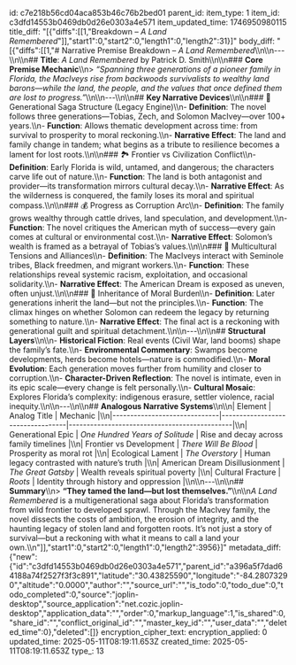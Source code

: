 id: c7e218b56cd04aca853b46c76b2bed01
parent_id: 
item_type: 1
item_id: c3dfd14553b0469db0d26e0303a4e571
item_updated_time: 1746950980115
title_diff: "[{\"diffs\":[[1,\"Breakdown – *A Land Remembered*\"]],\"start1\":0,\"start2\":0,\"length1\":0,\"length2\":31}]"
body_diff: "[{\"diffs\":[[1,\"# Narrative Premise Breakdown – *A Land Remembered*\\\n\\\n---\\\n\\\n## **Title**: *A Land Remembered* by Patrick D. Smith\\\n\\\n### **Core Premise Mechanic**\\\n> *“Spanning three generations of a pioneer family in Florida, the MacIveys rise from backwoods survivalists to wealthy land barons—while the land, the people, and the values that once defined them are lost to progress.”*\\\n\\\n---\\\n\\\n## **Key Narrative Devices**\\\n\\\n### 🌾 Generational Saga Structure (Legacy Engine)\\\n- **Definition**: The novel follows three generations—Tobias, Zech, and Solomon MacIvey—over 100+ years.\\\n- **Function**: Allows thematic development across time: from survival to prosperity to moral reckoning.\\\n- **Narrative Effect**: The land and family change in tandem; what begins as a tribute to resilience becomes a lament for lost roots.\\\n\\\n### 🏞️ Frontier vs Civilization Conflict\\\n- **Definition**: Early Florida is wild, untamed, and dangerous; the characters carve life out of nature.\\\n- **Function**: The land is both antagonist and provider—its transformation mirrors cultural decay.\\\n- **Narrative Effect**: As the wilderness is conquered, the family loses its moral and spiritual compass.\\\n\\\n### 💰 Progress as Corruption Arc\\\n- **Definition**: The family grows wealthy through cattle drives, land speculation, and development.\\\n- **Function**: The novel critiques the American myth of success—every gain comes at cultural or environmental cost.\\\n- **Narrative Effect**: Solomon’s wealth is framed as a betrayal of Tobias’s values.\\\n\\\n### 🤝 Multicultural Tensions and Alliances\\\n- **Definition**: The MacIveys interact with Seminole tribes, Black freedmen, and migrant workers.\\\n- **Function**: These relationships reveal systemic racism, exploitation, and occasional solidarity.\\\n- **Narrative Effect**: The American Dream is exposed as uneven, often unjust.\\\n\\\n### 🧬 Inheritance of Moral Burden\\\n- **Definition**: Later generations inherit the land—but not the principles.\\\n- **Function**: The climax hinges on whether Solomon can redeem the legacy by returning something to nature.\\\n- **Narrative Effect**: The final act is a reckoning with generational guilt and spiritual detachment.\\\n\\\n---\\\n\\\n## **Structural Layers**\\\n\\\n- **Historical Fiction**: Real events (Civil War, land booms) shape the family’s fate.\\\n- **Environmental Commentary**: Swamps become developments, herds become hotels—nature is commodified.\\\n- **Moral Evolution**: Each generation moves further from humility and closer to corruption.\\\n- **Character-Driven Reflection**: The novel is intimate, even in its epic scale—every change is felt personally.\\\n- **Cultural Mosaic**: Explores Florida’s complexity: indigenous erasure, settler violence, racial inequity.\\\n\\\n---\\\n\\\n## **Analogous Narrative Systems**\\\n\\\n| Element                      | Analog Title                   | Mechanic                                     |\\\n|------------------------------|----------------------------------|----------------------------------------------|\\\n| Generational Epic            | *One Hundred Years of Solitude* | Rise and decay across family timelines       |\\\n| Frontier vs Development      | *There Will Be Blood*           | Prosperity as moral rot                      |\\\n| Ecological Lament            | *The Overstory*                 | Human legacy contrasted with nature’s truth  |\\\n| American Dream Disillusionment | *The Great Gatsby*            | Wealth reveals spiritual poverty             |\\\n| Cultural Fracture            | *Roots*                         | Identity through history and oppression      |\\\n\\\n---\\\n\\\n## **Summary**\\\n> **“They tamed the land—but lost themselves.”**\\\n\\\n*A Land Remembered* is a multigenerational saga about Florida’s transformation from wild frontier to developed sprawl. Through the MacIvey family, the novel dissects the costs of ambition, the erosion of integrity, and the haunting legacy of stolen land and forgotten roots. It’s not just a story of survival—but a reckoning with what it means to call a land your own.\\\n\"]],\"start1\":0,\"start2\":0,\"length1\":0,\"length2\":3956}]"
metadata_diff: {"new":{"id":"c3dfd14553b0469db0d26e0303a4e571","parent_id":"a396a5f7dad64188a74f2527f3f3c891","latitude":"30.43825590","longitude":"-84.28073290","altitude":"0.0000","author":"","source_url":"","is_todo":0,"todo_due":0,"todo_completed":0,"source":"joplin-desktop","source_application":"net.cozic.joplin-desktop","application_data":"","order":0,"markup_language":1,"is_shared":0,"share_id":"","conflict_original_id":"","master_key_id":"","user_data":"","deleted_time":0},"deleted":[]}
encryption_cipher_text: 
encryption_applied: 0
updated_time: 2025-05-11T08:19:11.653Z
created_time: 2025-05-11T08:19:11.653Z
type_: 13